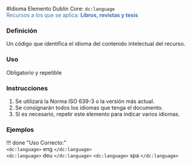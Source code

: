#Idioma
Elemento Dublin Core: `dc:language`  
<span style="color:#3F72AF">Recursos a los que se aplica: __Libros, revistas y tesis__ </span>

### __Definición__
Un código que identifica el idioma del contenido intelectual del recurso.

### __Uso__
Obligatorio y repetible  

### __Instrucciones__  
1. Se utilizará la Norma ISO 639-3 o la versión más actual.
2. Se consignarán todos los idiomas que tenga el documento. 
3. Si es necesario, repetir este elemento para indicar varios idiomas.

### __Ejemplos__

!!! done "Uso Correcto:"  
    `<dc:language>` eng `</dc:language>`  
    `<dc:language>` deu `</dc:language>`
    `<dc:language>` spa `</dc:language>`

